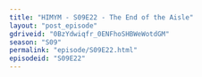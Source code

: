 ```yaml
---
title: "HIMYM - S09E22 - The End of the Aisle"
layout: "post_episode"
gdriveid: "0BzYdwiqfr_0ENFhoSHBWeWotdGM"
season: "S09"
permalink: "episode/S09E22.html"
episodeid: "S09E22"
---
```

